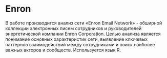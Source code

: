 # Enron
В работе производится анализ сети «Enron Email Network» - обширной коллекции электронных писем сотрудников и руководителей энергетической компании Enron Corporation. Целью анализа является понимание основных характеристик сети, выявление ключевых паттернов взаимодействий между сотрудниками и поиск наиболее важных акторов и сообществ.
Используется язык R.
